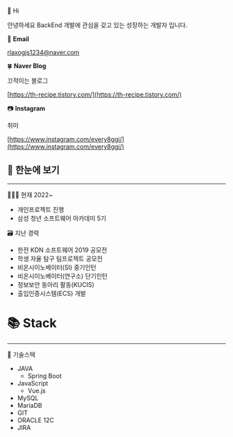 
👋 Hi 

안녕하세요 BackEnd 개발에 관심을 갖고 있는 성장하는 개발자 입니다.

📧 **Email**

rlaxogjs1234@naver.com

🍀 **Naver Blog**

끄적이는 블로그

[https://th-recipe.tistory.com/](https://th-recipe.tistory.com/)

📷 **Instagram**

취미

[https://www.instagram.com/every8ggi/](https://www.instagram.com/every8ggi/)


## **🔎 한눈에 보기**

---

👩🏻‍💻 현재 2022~

- 개인프로젝트 진행
- 삼성 청년 소프트웨어 아카데미 5기

🗃 지난 경력

- 한전 KDN 소프트웨어 2019 공모전
- 학생 자율 탐구 팀프로젝트 공모전
- 비온시이노베이터(SI) 중기인턴
- 비온시이노베이터(연구소) 단기인턴
- 정보보안 동아리 활동(KUCIS)
- 출입인증시스템(ECS) 개발

# 📚 Stack

---

💫 기술스택

- JAVA
    - Spring Boot
- JavaScript
    - Vue.js
- MySQL
- MariaDB
- GIT
- ORACLE 12C
- JIRA

